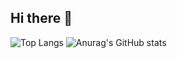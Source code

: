 ## Hi there 👋

![Top Langs](https://github-readme-stats.vercel.app/api/top-langs/?username=chungSungMin&layout=compact)
![Anurag's GitHub stats](https://github-readme-stats.vercel.app/api?username=chungSungMin_icons=true&theme=radical)
